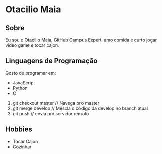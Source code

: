 # Otacilio Maia

## Sobre

Eu sou o Otacilio Maia, GitHub Campus Expert, amo comida e curto jogar vídeo game e tocar cajon.

## Linguagens de Programação

Gosto de programar em:

- JavaScript
- Python
- C

1. git checkout master // Navega pro master
2. git merge develop // Mescla o código da develop no branch atual
3. git push // envia pro servidor remoto

## Hobbies

- Tocar Cajon
- Cozinhar
